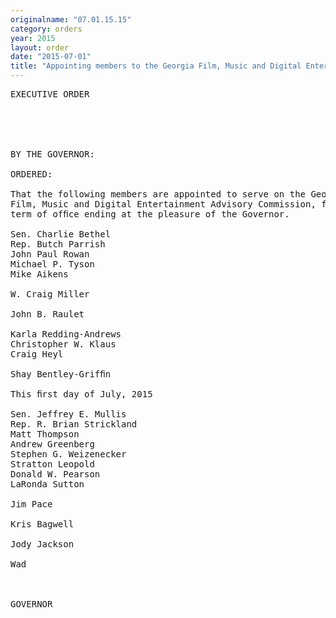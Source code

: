 ```yaml
---
originalname: "07.01.15.15"
category: orders
year: 2015
layout: order
date: "2015-07-01"
title: "Appointing members to the Georgia Film, Music and Digital Entertainment Advisory Commission"
---
```

<pre>
EXECUTIVE ORDER

 

 

BY THE GOVERNOR:

ORDERED:

That the following members are appointed to serve on the Georgia
Film, Music and Digital Entertainment Advisory Commission, for a
term of ofﬁce ending at the pleasure of the Governor.

Sen. Charlie Bethel
Rep. Butch Parrish
John Paul Rowan
Michael P. Tyson
Mike Aikens

W. Craig Miller

John B. Raulet

Karla Redding-Andrews
Christopher W. Klaus
Craig Heyl

Shay Bentley-Grifﬁn

This ﬁrst day of July, 2015

Sen. Jeffrey E. Mullis
Rep. R. Brian Strickland
Matt Thompson
Andrew Greenberg
Stephen G. Weizenecker
Stratton Leopold
Donald W. Pearson
LaRonda Sutton

Jim Pace

Kris Bagwell

Jody Jackson

Wad

 

GOVERNOR

 

 

</pre>
